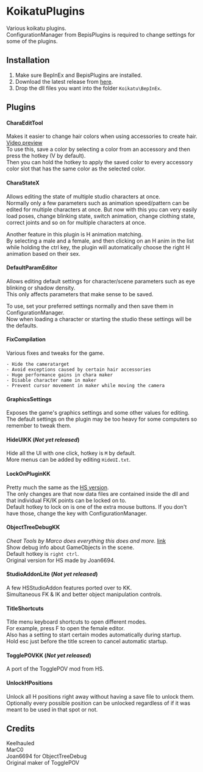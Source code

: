 # KoikatuPlugins

Various koikatu plugins.  
ConfigurationManager from BepisPlugins is required to change settings for some of the plugins.

## Installation
1. Make sure BepInEx and BepisPlugins are installed.
2. Download the latest release from [here](https://github.com/Keelhauled/KoikatuPlugins/releases).
3. Drop the dll files you want into the folder `Koikatu\BepInEx`.

## Plugins

#### CharaEditTool
Makes it easier to change hair colors when using accessories to create hair. [Video preview](https://gfycat.com/MiserlyViciousJaeger)  
To use this, save a color by selecting a color from an accessory and then press the hotkey (V by default).  
Then you can hold the hotkey to apply the saved color to every accessory color slot that has the same color as the selected color.

#### CharaStateX
Allows editing the state of multiple studio characters at once.  
Normally only a few parameters such as animation speed/pattern can be edited for multiple characters at once.
But now with this you can very easily load poses, change blinking state, switch animation, change clothing state, correct joints and so on for multiple characters at once.

Another feature in this plugin is H animation matching.  
By selecting a male and a female, and then clicking on an H anim in the list while holding the ctrl key, the plugin will automatically choose the right H animation based on their sex.

#### DefaultParamEditor
Allows editing default settings for character/scene parameters such as eye blinking or shadow density.  
This only affects parameters that make sense to be saved.

To use, set your preferred settings normally and then save them in ConfigurationManager.  
Now when loading a character or starting the studio these settings will be the defaults.

#### FixCompilation
Various fixes and tweaks for the game.

```
- Hide the cameratarget
- Avoid exceptions caused by certain hair accessories
- Huge performance gains in chara maker
- Disable character name in maker
- Prevent cursor movement in maker while moving the camera
```

#### GraphicsSettings
Exposes the game's graphics settings and some other values for editing.  
The default settings on the plugin may be too heavy for some computers so remember to tweak them.

#### HideUIKK (*Not yet released*)
Hide all the UI with one click, hotkey is `M` by default.  
More menus can be added by editing `HideUI.txt`.

#### LockOnPluginKK
Pretty much the same as the [HS version](https://keelhauled.github.io/LockOnPlugin/).  
The only changes are that now data files are contained inside the dll and that individual FK/IK points can be locked on to.  
Default hotkey to lock on is one of the extra mouse buttons. If you don't have those, change the key with ConfigurationManager.

#### ObjectTreeDebugKK
*Cheat Tools by Marco does everything this does and more.* [link](https://github.com/ManlyMarco/KoikatuCheatTools#readme)  
Show debug info about GameObjects in the scene.  
Default hotkey is `right ctrl`.  
Original version for HS made by Joan6694.

#### StudioAddonLite (*Not yet released*)
A few HSStudioAddon features ported over to KK.  
Simultaneous FK & IK and better object manipulation controls.

#### TitleShortcuts
Title menu keyboard shortcuts to open different modes.  
For example, press F to open the female editor.  
Also has a setting to start certain modes automatically during startup.  
Hold esc just before the title screen to cancel automatic startup.

#### TogglePOVKK (*Not yet released*)
A port of the TogglePOV mod from HS.

#### UnlockHPositions
Unlock all H positions right away without having a save file to unlock them.  
Optionally every possible position can be unlocked regardless of if it was meant to be used in that spot or not.

## Credits
Keelhauled  
MarC0  
Joan6694 for ObjectTreeDebug  
Original maker of TogglePOV
